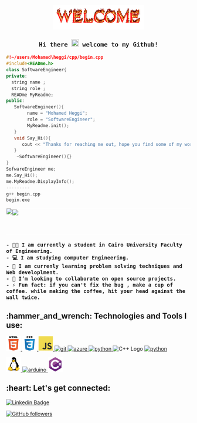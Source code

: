 
<!--
**mtheggi/mtheggi** is a ✨ _special_ ✨ repository because its `README.md` (this file) appears on your GitHub profile.

Here are some ideas to get you started:

- 🔭 I’m currently working on ...
- 🌱 I’m currently learning ...
- 👯 I’m looking to collaborate on ...
- 🤔 I’m looking for help with ...
- 💬 Ask me about ...
- 📫 How to reach me: ...
- 😄 Pronouns: ...
- ⚡ Fun fact: ...
-->

<p align="center">
  <img width="250" src="https://github.com/mtheggi/mtheggi/blob/main/imgs/welcome.gif">
</p>
<h3 align="center"><samp> Hi there <img src="https://user-images.githubusercontent.com/42378118/110234147-e3259600-7f4e-11eb-95be-0c4047144dea.gif" width="20" height="20">  welcome to my Github!</samp></h3>


```cpp
#!~/users/Mohamed\heggi/cpp/begin.cpp 
#include<READme.h>
class SoftwareEngineer{
private: 
  string name ; 
  string role ;
  READme MyReadme; 
public: 
   SoftwareEngineer(){
        name = "Mohamed Heggi"; 
        role = "SoftwareEngineer"; 
        MyReadme.init(); 
   }
   void Say_Hi(){
      cout << "Thanks for reaching me out, hope you find some of my work interesting." << endl; 
   } 
    ~SoftwareEngineer(){}
}
SofwareEngineer me; 
me.Say_Hi(); 
me.MyReadme.DisplayInfo(); 
---------
g++ begin.cpp
begin.exe 
```

<!-- ![Anurag's GitHub stats](https://github-readme-stats.vercel.app/api?username=mtheggi&&count_private=true&show_icons=true&theme=dracula)
[![Anurag's GitHub stats](https://github-readme-stats.vercel.app/api?username=anuraghazra)](https://github.com/anuraghazra/github-readme-stats)
[![Top Langs](https://github-readme-stats.vercel.app/api/top-langs/?username=anuraghazra&layout=compact)](https://github.com/anuraghazra/github-readme-stats)
--> 
<div style="border:1px solid white;" >
<a href="https://github.com/anuraghazra/github-readme-stats">
  <img align="left" src="https://github-readme-stats.vercel.app/api?username=mtheggi&count_private=true&show_icons=true&theme=dark" />
   <img align="center" src="https://github-readme-stats.vercel.app/api/top-langs/?username=mtheggi&layout=compact&theme=dark" />
</a> <br> <br> <br> <br>
</div>

<p>
<h4 align="left"><samp> - 👨‍🎓 I am currently a student in Cairo University Faculty of Engineering. <br>
  - 💻 I am studying computer Engineering. <br> 
  - 🧠 I am currenly learning problem solving techniques and Web developlment. <br>
  - 👯 I’m looking to collaborate on open source projects. <br>
  - ⚡ Fun fact: if you can't fix the bug , make a cup of coffee. while making the coffee, hit your head against the wall twice.
    </samp></h4>
  </p>


<h2 align="left">:hammer_and_wrench: Technologies and Tools I use:</h2>
<p align="left">
    <a href="https://www.w3.org/html/" target="_blank"> <img src="https://raw.githubusercontent.com/devicons/devicon/master/icons/html5/html5-original-wordmark.svg" alt="html5" width="40" height="40"/> </a>
    <a href="https://www.w3schools.com/css/" target="_blank"> <img src="https://raw.githubusercontent.com/devicons/devicon/master/icons/css3/css3-original-wordmark.svg" alt="css3" width="40" height="40"/> </a>
    <a href="https://developer.mozilla.org/en-US/docs/Web/JavaScript" target="_blank"> <img src="https://raw.githubusercontent.com/devicons/devicon/master/icons/javascript/javascript-original.svg" alt="javascript" width="40" height="40"/> </a>
<a href="https://git-scm.com/" target="_blank"> <img src="https://www.vectorlogo.zone/logos/git-scm/git-scm-icon.svg" alt="git" width="40" height="40"/> </a>
<a href="https://azure.microsoft.com/en-us/" target="_blank"> <img src="https://www.vectorlogo.zone/logos/microsoft_azure/microsoft_azure-icon.svg" alt="azure" width="40" height="40"/> </a>
 <a href="https://www.python.org/" target="_blank"> <img src="https://www.vectorlogo.zone/logos/python/python-icon.svg" alt="python" width="40" height="40"/> </a>
 <img src="https://raw.githubusercontent.com/isocpp/logos/master/cpp_logo.png" alt="C++ Logo" width="40" height="40" />
   <a href="www.mysql.com" target="_blank"> <img src="https://camo.githubusercontent.com/f85f882cb31eeaeee657ec955313015c30378e8f56c3dc2f06933b617a276cfd/68747470733a2f2f77372e706e6777696e672e636f6d2f706e67732f3734372f3739382f706e672d7472616e73706172656e742d6d7973716c2d6c6f676f2d6d7973716c2d64617461626173652d7765622d646576656c6f706d656e742d636f6d70757465722d736f6674776172652d646f6c7068696e2d6d6172696e652d6d616d6d616c2d616e696d616c732d746578742d7468756d626e61696c2e706e67" alt="python" width="40" height="40"/> </a>


 <a href="https://www.linux.org/" target="_blank" rel="noreferrer"> <img src="https://raw.githubusercontent.com/devicons/devicon/master/icons/linux/linux-original.svg" alt="linux" width="40" height="40"/> </a>
  <a href="https://www.arduino.cc/" target="_blank" rel="noreferrer"> <img src="https://cdn.worldvectorlogo.com/logos/arduino-1.svg" alt="arduino" width="40" height="40"/> </a> 
  <a href="https://www.w3schools.com/cs/" target="_blank" rel="noreferrer"> <img src="https://raw.githubusercontent.com/devicons/devicon/master/icons/csharp/csharp-original.svg" alt="csharp" width="40" height="40"/> </a> 
  
</p>

<h2 align="left">:heart: Let's get connected:</h2>

[![Linkedin Badge](https://img.shields.io/badge/-mohamedheggi-blue?style=flat-square&logo=Linkedin&logoColor=white&link=https://www.linkedin.com/in/mohamed-heggi/)](https://www.linkedin.com/in/mohamed-heggi-06abb9238/)
<!--- [![Codeforces](https://badges.joonhyung.xyz/codeforces/mtheggi.svg)](https://codeforces.com/profile/mtheggi) -->
 <a href="https://github.com/sudiptob2?tab=followers">
    <img alt="GitHub followers" src="https://img.shields.io/github/followers/mtheggi?color=red&logo=github">
  </a>

